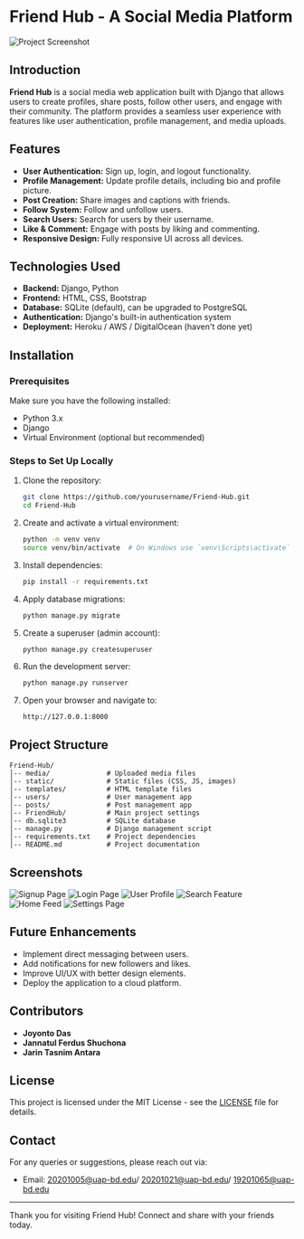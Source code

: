 # Friend Hub - A Social Media Platform

![Project Screenshot](https://github.com/yourusername/Friend-Hub/blob/main/Screenshot%201488.png)

## Introduction
**Friend Hub** is a social media web application built with Django that allows users to create profiles, share posts, follow other users, and engage with their community. The platform provides a seamless user experience with features like user authentication, profile management, and media uploads.

## Features
- **User Authentication:** Sign up, login, and logout functionality.
- **Profile Management:** Update profile details, including bio and profile picture.
- **Post Creation:** Share images and captions with friends.
- **Follow System:** Follow and unfollow users.
- **Search Users:** Search for users by their username.
- **Like & Comment:** Engage with posts by liking and commenting.
- **Responsive Design:** Fully responsive UI across all devices.

## Technologies Used
- **Backend:** Django, Python
- **Frontend:** HTML, CSS, Bootstrap
- **Database:** SQLite (default), can be upgraded to PostgreSQL
- **Authentication:** Django's built-in authentication system
- **Deployment:** Heroku / AWS / DigitalOcean (haven't done yet)

## Installation

### Prerequisites
Make sure you have the following installed:
- Python 3.x
- Django
- Virtual Environment (optional but recommended)

### Steps to Set Up Locally
1. Clone the repository:
   ```bash
   git clone https://github.com/yourusername/Friend-Hub.git
   cd Friend-Hub
   ```

2. Create and activate a virtual environment:
   ```bash
   python -m venv venv
   source venv/bin/activate  # On Windows use `venv\Scripts\activate`
   ```

3. Install dependencies:
   ```bash
   pip install -r requirements.txt
   ```

4. Apply database migrations:
   ```bash
   python manage.py migrate
   ```

5. Create a superuser (admin account):
   ```bash
   python manage.py createsuperuser
   ```

6. Run the development server:
   ```bash
   python manage.py runserver
   ```

7. Open your browser and navigate to:
   ```
   http://127.0.0.1:8000
   ```

## Project Structure
```
Friend-Hub/
│-- media/              # Uploaded media files
│-- static/             # Static files (CSS, JS, images)
│-- templates/          # HTML template files
│-- users/              # User management app
│-- posts/              # Post management app
│-- FriendHub/          # Main project settings
│-- db.sqlite3          # SQLite database
│-- manage.py           # Django management script
│-- requirements.txt    # Project dependencies
│-- README.md           # Project documentation
```

## Screenshots
![Signup Page](https://github.com/yourusername/Friend-Hub/blob/main/Screenshot%201489.png)
![Login Page](https://github.com/yourusername/Friend-Hub/blob/main/Screenshot%201490.png)
![User Profile](https://github.com/yourusername/Friend-Hub/blob/main/Screenshot%201491.png)
![Search Feature](https://github.com/yourusername/Friend-Hub/blob/main/Screenshot%201492.png)
![Home Feed](https://github.com/yourusername/Friend-Hub/blob/main/Screenshot%201493.png)
![Settings Page](https://github.com/yourusername/Friend-Hub/blob/main/Screenshot%201494.png)

## Future Enhancements
- Implement direct messaging between users.
- Add notifications for new followers and likes.
- Improve UI/UX with better design elements.
- Deploy the application to a cloud platform.

## Contributors
- **Joyonto Das**  
- **Jannatul Ferdus Shuchona**  
- **Jarin Tasnim Antara**

## License
This project is licensed under the MIT License - see the [LICENSE](LICENSE) file for details.

## Contact
For any queries or suggestions, please reach out via:
- Email: 20201005@uap-bd.edu/ 20201021@uap-bd.edu/ 19201065@uap-bd.edu

---

Thank you for visiting Friend Hub! Connect and share with your friends today.

